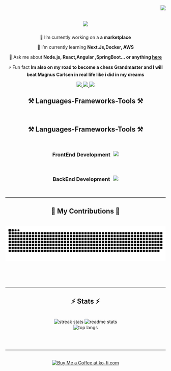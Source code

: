 
<img align="right" src="https://visitor-badge.laobi.icu/badge?page_id=zoubairhouta.zoubairhouta" />


<h1 align="center">
<img src="https://readme-typing-svg.herokuapp.com/?font=Cairo&size=40&center=true&vCenter=true&width=800&height=100&color=f75c7e&background=ffdfba&duration=6000&lines=Hi+There!+Welcome+👋;I'm+Ahmed+Zoubair+Belhout!;passionate+Web+developper+from+Tunisia!+🌶️;"/>


</h1>

<div align="center">
 
 🔭 I’m currently working on a **a marketplace**
 
 🌱 I’m currently learning **Next.Js,Docker, AWS**

💬 Ask me about **Node.js, React,Angular ,SpringBoot... or anything [here](https://github.com/zoubairhouta/zoubairhouta/issues)**

⚡ Fun fact **Im also on my road to become a chess Grandmaster and I will beat Magnus Carlsen in real life like i did in my dreams**

 </div>
  
<div align="center"> 
  <a href="mailto:zoubelhout@gmail.com">
    <img src="https://img.shields.io/badge/Gmail-333333?style=for-the-badge&logo=gmail&logoColor=red" />
  </a>
  <a href="https://linkedin.com/in/ahmed-zoubair-belhout" target="_blank">
    <img src="https://img.shields.io/badge/LinkedIn-0077B5?style=for-the-badge&logo=linkedin&logoColor=white" target="_blank" />
  </a>
  <a href="https://github.com/zoubairhouta" target="_blank">
     <img src="https://img.shields.io/badge/Portfolio-FF5722?style=for-the-badge&logo=todoist&logoColor=white" target="_blank" /> <!-- sqlite, safari, google-chrome are other good icon options -->
  </a>
</div>
<h2 align="center">⚒️ Languages-Frameworks-Tools ⚒️</h2>
<br/>
<div align="center">
    <h2 align="center">⚒️ Languages-Frameworks-Tools ⚒️</h2>
    <br/>
    <div style="display: flex; align-items: center; justify-content: center;">
        <h3 style="margin-right: 10px;">FrontEnd Development</h3>
        <img src="https://skillicons.dev/icons?i=react,redux,angular,bootstrap,threejs,html,css,sass,tailwind,vscode,github,figma,tailwind,git" />
    </div>
    <br/>
    <div style="display: flex; align-items: center; justify-content: center;">
        <h3 style="margin-right: 10px;">BackEnd Development</h3>
        <img src="https://skillicons.dev/icons?i=nextjs,nodejs,python,javascript,typescript,express,mongodb,java,spring,mysql,flask,postman" />
    </div>
    <br/>
    <hr/>
</div>

<div align="center">
  <h2>🐍 My Contributions 🐍</h2>
  <br>
  <img alt="snake eating my contributions" src="https://raw.githubusercontent.com/zoubairhouta/zoubairhouta/output/github-contribution-grid-snake.svg" />
  
  <br/><br/><br/>
</div>

<hr/>


<h2 align="center">⚡ Stats ⚡</h2>
<br>
<div align=center>
  <img width=390 src="https://streak-stats.demolab.com/?user=zoubairhouta&count_private=true&theme=gruvbox_light&border_radius=10" alt="streak stats"/>
  <img width=390 src="https://github-readme-stats.vercel.app/api?username=zoubairhouta&count_private=true&show_icons=true&theme=gruvbox_light&rank_icon=github&border_radius=10" alt="readme stats" />
  <br/>
 
  <img width=325 align="center" src="https://github-readme-stats.vercel.app/api/top-langs/?username=zoubairhouta&hide=HTML&langs_count=8&layout=compact&theme=gruvbox_light&border_radius=10&size_weight=0.5&count_weight=0.5&exclude_repo=github-readme-stats" alt="top langs" />
</div>

<br/><br/>

<hr/>

<br/>

<div align="center">
<a href='https://ko-fi.com/V7V4RAK9C' target='_blank'><img height='64' style='border:0px;height:64px;' src='https://storage.ko-fi.com/cdn/kofi1.png?v=3' border='0' alt='Buy Me a Coffee at ko-fi.com' /></a>
</div>

<br/>
